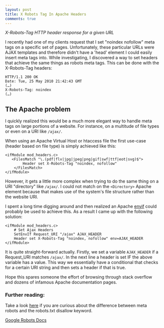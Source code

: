 ```yaml
---
layout: post
title: X Robots Tag In Apache Headers
comments: true
---
```


*X-Robots-Tag HTTP header response for a given URL*

I recently had one of my clients request that I set "noindex nofollow" meta tags on a specific set of pages. Unfortunately, these particular URLs were AJAX templates and therefore didn't have a 'head' element I could easily insert meta tags into. While investigating, I discovered a way to set headers that achieve the same things as robots meta tags. This can be done with the X-Robots-Tag headers:

```
HTTP/1.1 200 OK
Date: Tue, 25 May 2010 21:42:43 GMT
(…)
X-Robots-Tag: noindex
(…)
```

## The Apache problem

I quickly realized this would be a much more elegant way to handle meta tags on large portions of a website. For instance, on a multitude of file types or even on a URI like `/ajax/`.

When using an Apache Virtual Host or htaccess file the first use-case (header based on file type) is simply achieved like this:

```
<ifModule mod_headers.c>
   <FilesMatch "\.(pdf|flv|jpg|jpeg|png|gif|swf|ttf|eot|svg)$">
        Header set X-Robots-Tag "noindex, nofollow"
    </FilesMatch>
</ifModule>
```

However, it gets a little more complex when trying to do the same thing on a URI "directory" like `/ajax/`. I could not match on the `<Directory>` Apache element because that makes use of the system's file structure rather than the website URI.

I spent a long time digging around and then realized an Apache [envif](https://httpd.apache.org/docs/current/mod/mod_setenvif.html) could probably be used to achieve this. As a result I came up with the following solution:

```
<ifModule mod_headers.c>
	# Set Ajax Headers
	SetEnvIf Request_URI "/ajax" AJAX_HEADER
	Header set X-Robots-Tag "noindex, nofollow" env=AJAX_HEADER
</ifModule>
```

It is quite straight-forward actually. Firstly, we set a variable `AJAX_HEADER` if a Request_URI matches `/ajax/`. In the next line a header is set IF the above variable has a value. This way we essentially have a conditional that checks for a certain URI string and then sets a header if that is true.

Hope this spares someone the effort of browsing through stack overflow and dozens of infamous Apache documentation pages.

### Further reading:

Take a look [here](https://moz.com/learn/seo/robotstxt) if you are curious about the difference between meta robots and the robots.txt disallow keyword.

[Google Robots Docs](https://developers.google.com/webmasters/control-crawl-index/docs/robots_meta_tag)
